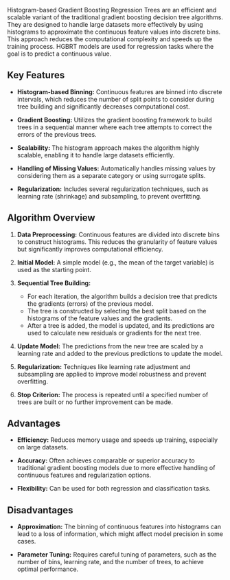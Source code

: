 Histogram-based Gradient Boosting Regression Trees are an efficient and scalable variant of the traditional gradient boosting decision tree algorithms. They are designed to handle large datasets more effectively by using histograms to approximate the continuous feature values into discrete bins. This approach reduces the computational complexity and speeds up the training process. HGBRT models are used for regression tasks where the goal is to predict a continuous value.

## Key Features

- **Histogram-based Binning:** Continuous features are binned into discrete intervals, which reduces the number of split points to consider during tree building and significantly decreases computational cost.
  
- **Gradient Boosting:** Utilizes the gradient boosting framework to build trees in a sequential manner where each tree attempts to correct the errors of the previous trees.
  
- **Scalability:** The histogram approach makes the algorithm highly scalable, enabling it to handle large datasets efficiently.
  
- **Handling of Missing Values:** Automatically handles missing values by considering them as a separate category or using surrogate splits.
  
- **Regularization:** Includes several regularization techniques, such as learning rate (shrinkage) and subsampling, to prevent overfitting.

## Algorithm Overview

1. **Data Preprocessing:** Continuous features are divided into discrete bins to construct histograms. This reduces the granularity of feature values but significantly improves computational efficiency.
   
2. **Initial Model:** A simple model (e.g., the mean of the target variable) is used as the starting point.
   
3. **Sequential Tree Building:**
   - For each iteration, the algorithm builds a decision tree that predicts the gradients (errors) of the previous model.
   - The tree is constructed by selecting the best split based on the histograms of the feature values and the gradients.
   - After a tree is added, the model is updated, and its predictions are used to calculate new residuals or gradients for the next tree.
   
4. **Update Model:** The predictions from the new tree are scaled by a learning rate and added to the previous predictions to update the model.
   
5. **Regularization:** Techniques like learning rate adjustment and subsampling are applied to improve model robustness and prevent overfitting.
   
6. **Stop Criterion:** The process is repeated until a specified number of trees are built or no further improvement can be made.

## Advantages

- **Efficiency:** Reduces memory usage and speeds up training, especially on large datasets.
  
- **Accuracy:** Often achieves comparable or superior accuracy to traditional gradient boosting models due to more effective handling of continuous features and regularization options.
  
- **Flexibility:** Can be used for both regression and classification tasks.

## Disadvantages

- **Approximation:** The binning of continuous features into histograms can lead to a loss of information, which might affect model precision in some cases.
  
- **Parameter Tuning:** Requires careful tuning of parameters, such as the number of bins, learning rate, and the number of trees, to achieve optimal performance.